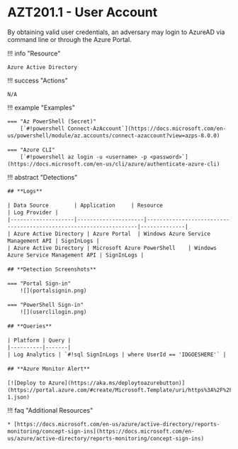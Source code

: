 # AZT201.1 - User Account

By obtaining valid user credentials, an adversary may login to AzureAD via command line or through the Azure Portal. 

!!! info "Resource" 

	Azure Active Directory

!!! success "Actions"

	N/A

!!! example "Examples"

    === "Az PowerShell (Secret)"
		[`#!powershell Connect-AzAccount`](https://docs.microsoft.com/en-us/powershell/module/az.accounts/connect-azaccount?view=azps-8.0.0)
		
    === "Azure CLI"
		[`#!powershell az login -u <username> -p <password>`](https://docs.microsoft.com/en-us/cli/azure/authenticate-azure-cli)
		
!!! abstract "Detections"

	## **Logs**

	| Data Source        | Application     | Resource                                                            | Log Provider |
	|--------------------|---------------------|-------------------------------------------------------------------|--------------|
	| Azure Active Directory | Azure Portal	 | Windows Azure Service Management API	| SignInLogs |
	| Azure Active Directory | Microsoft Azure PowerShell	 | Windows Azure Service Management API	| SignInLogs |

	## **Detection Screenshots**
    
    === "Portal Sign-in"
		![](portalsignin.png)
			
	=== "PowerShell Sign-in"
		![](userclilogin.png)
		
	## **Queries**

	| Platform | Query |
    |----------|-------|
	| Log Analytics | `#!sql SignInLogs | where UserId == 'IDGOESHERE'` |
		
	## **Azure Monitor Alert**
	
	[![Deploy to Azure](https://aka.ms/deploytoazurebutton)](https://portal.azure.com/#create/Microsoft.Template/uri/https%3A%2F%2Fraw.githubusercontent.com%2Fmicrosoft%2FAzDetectSuite%2Fmain%2FInitialAccess%2FAZT201%2FAZT201-1.json)

!!! faq "Additional Resources"

	* [https://docs.microsoft.com/en-us/azure/active-directory/reports-monitoring/concept-sign-ins](https://docs.microsoft.com/en-us/azure/active-directory/reports-monitoring/concept-sign-ins)